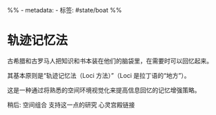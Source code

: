 %% - metadata:
	- 标签: #state/boat %%
# 轨迹记忆法
古希腊和古罗马人把知识和书本装在他们的脑袋里，在需要时可以回忆起来。

其基本原则是“轨迹记忆法（Loci 方法）”（Loci 是拉丁语的“地方”）。

这是一种通过将熟悉的空间环境视觉化来提高信息回忆的记忆增强策略。

稍后:
空间组合
支持这一点的研究
心灵宫殿链接